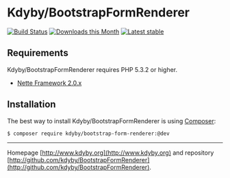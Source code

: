 Kdyby/BootstrapFormRenderer
======

[![Build Status](https://travis-ci.org/Kdyby/BootstrapFormRenderer.svg?branch=master)](https://travis-ci.org/Kdyby/BootstrapFormRenderer)
[![Downloads this Month](https://img.shields.io/packagist/dm/Kdyby/BootstrapFormRenderer.svg)](https://packagist.org/packages/Kdyby/BootstrapFormRenderer)
[![Latest stable](img.shields.io/packagist/v/Kdyby/BootstrapFormRenderer.svg)](https://packagist.org/packages/Kdyby/BootstrapFormRenderer)


Requirements
------------

Kdyby/BootstrapFormRenderer requires PHP 5.3.2 or higher.

- [Nette Framework 2.0.x](https://github.com/nette/nette)


Installation
------------

The best way to install Kdyby/BootstrapFormRenderer is using  [Composer](http://getcomposer.org/):

```sh
$ composer require kdyby/bootstrap-form-renderer:@dev
```


-----

Homepage [http://www.kdyby.org](http://www.kdyby.org) and repository [http://github.com/kdyby/BootstrapFormRenderer](http://github.com/kdyby/BootstrapFormRenderer).
